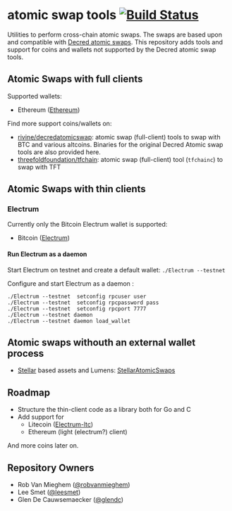 # atomic swap tools [![Build Status](https://travis-ci.org/threefoldtech/atomicswap.svg?branch=master)](https://travis-ci.org/threefoldtech/atomicswap)

Utilities to perform cross-chain atomic swaps.
The swaps are based upon and compatible with [Decred atomic swaps](https://github.com/decred/atomicswap).
This repository adds tools and support for coins and wallets not supported by the Decred atomic swap tools.

## Atomic Swaps with full clients

Supported wallets:

* Ethereum ([Ethereum](https://ethereum.org/))

Find more support coins/wallets on:

 + [rivine/decredatomicswap](https://github.com/rivine/decredatomicswap): atomic swap (full-client) tools to swap with BTC and various altcoins. Binaries for the original Decred Atomic swap tools are also provided here.
 + [threefoldfoundation/tfchain](https://github.com/threefoldfoundation/tfchain): atomic swap (full-client) tool (`tfchainc`) to swap with TFT

## Atomic Swaps with thin clients

### Electrum

Currently only the Bitcoin Electrum wallet is supported:

* Bitcoin ([Electrum](https://electrum.org/))



#### Run Electrum as a daemon
Start Electrum on testnet and create a default wallet: 
`./Electrum --testnet`

Configure and start Electrum as a daemon :
```
./Electrum --testnet  setconfig rpcuser user
./Electrum --testnet  setconfig rpcpassword pass
./Electrum --testnet  setconfig rpcport 7777
./Electrum --testnet daemon
./Electrum --testnet daemon load_wallet
```
 
 ## Atomic swaps withouth an external wallet process

* [Stellar](https://stellar.org) based assets and Lumens: [StellarAtomicSwaps](cmd/stellaratomicswap/readme.md)

## Roadmap

- Structure the thin-client code as a library both for Go and C
- Add support for 
  - Litecoin ([Electrum-ltc](https://electrum-ltc.org))
  - Ethereum (light (electrum?) client)

And more coins later on.

## Repository Owners

* Rob Van Mieghem ([@robvanmieghem](https://github.com/robvanmieghem))
* Lee Smet ([@leesmet](https://github.com/leesmet))
* Glen De Cauwsemaecker ([@glendc](https://github.com/glendc))

